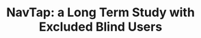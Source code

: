 ---
###############
# DO NOT EDIT
layout: publication
###############

###############
# TO EDIT
# pub title
title: "NavTap: a Long Term Study with Excluded Blind Users"

# publication image
image:
 name: 2009_01_navtap.png

 alt-text: "(a) A mobile phone with a numpad, with directional arrows on top of the numpad, and on top of a joypad. (b) Explanation of a navigation scenario. Each jump goes to the next vowel a, e, i, o, u, when you enter a vowel , then you listen to the next letters on the alphabet until you find the desired target."

description: "In this paper, we describe a long-term evaluation of the NavTap prototype, a mobile device system for the blind with a navigation text-entry method as its main component. This evaluation was performed during 19 weeks with 5 users (and 3 extra users during an iterative design phase) and, besides uncontrolled (but logged) daily usage, featured regular controlled experiments to observe the users’ evolution (Figure 1). With these experiments we were able to collect data on mobile device performance usage, particularly text-entry, but also to observe how the improvements influenced the users’ habits and interactions."
 
 # authors of the publication
authors: "Tiago Guerreiro, Hugo Nicolau, Joaquim Jorge, Daniel Gonçalves"

# link to the pdf
pdf: http://www.di.fc.ul.pt/~tjvg/amc/navtap//files/blono_assets.pdf

venue: "In The 11st International ACM SIGACCESS Conference on Computers and Accessibility. Pittsburgh, USA, October, 2009."
year: 2009
conference-name: ASSETS
projects:
 - text_entry

# area for filter purpose
area: access
###############
---